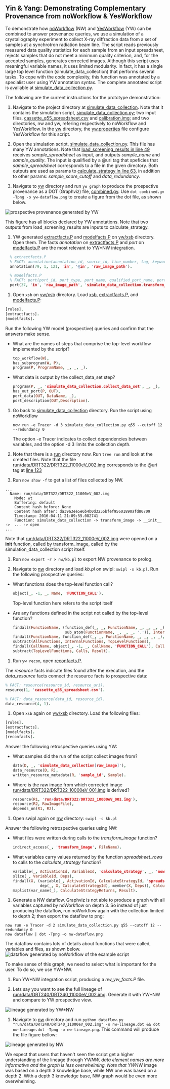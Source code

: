 ## Yin & Yang: Demonstrating Complementary Provenance from noWorkflow & YesWorkflow

To demonstrate how [noWorkflow](https://github.com/gems-uff/noworkflow) (NW) and [YesWorkflow](https://github.com/yesworkflow-org/yw-prototypes) (YW) can be combined to answer provenance queries, we use a simulation of a crystallography experiment to collect X-ray diffraction data from a set of samples at a synchrotron radiation beam line. The script reads previously measured data quality statistics for each sample from an input spreadsheet, rejects samples that do not meet a minimum quality criterion, and, for the accepted samples, generates corrected images. Although this script uses meaningful variable names, it uses limited modularity. In fact, it has a single large top level function (simulate_data_collection) that performs several tasks. To cope with the code complexity, this function was annotated by a specialist user using YW annotation syntax. The complete annotated script is available at [simulate_data_collection.py](https://github.com/gems-uff/yin-yang-demo/blob/master/simulate_data_collection/simulate_data_collection.py).

The following are the current instructions for the prototype demonstration:

1. Navigate to the project directory at [simulate_data_collection](https://github.com/gems-uff/yin-yang-demo/blob/master/simulate_data_collection).
Note that it contains the simulation script, [simulate_data_collection.py](https://github.com/gems-uff/yin-yang-demo/blob/master/simulate_data_collection/simulate_data_collection.py); two input files, [cassette_q55_spreadsheet.csv](https://github.com/gems-uff/yin-yang-demo/blob/master/simulate_data_collection/cassette_q55_spreadsheet.csv) and [calibration.img](https://github.com/gems-uff/yin-yang-demo/blob/master/simulate_data_collection/calibration.img); and two directories, nw and yw, refering respectively to noWorkflow and YesWorkflow. In the [yw](https://github.com/gems-uff/yin-yang-demo/blob/master/simulate_data_collection/yw) directory, the [yw.properties](https://github.com/gems-uff/yin-yang-demo/blob/master/simulate_data_collection/yw/yw.properties) file configure YesWorkflow for this script.

1. Open the simulation script, [simulate_data_collection.py](https://github.com/gems-uff/yin-yang-demo/blob/master/simulate_data_collection/simulate_data_collection.py). This file has many YW annotations. Note that [load_screening_results in line 49](https://github.com/gems-uff/yin-yang-demo/blob/master/simulate_data_collection/simulate_data_collection.py#L49) receives *sample_spreadsheet* as input, and outputs *sample_name* and *sample_quality*.
The input is qualified by a @uri tag that speficies that *sample_spreadsheet* corresponds to a file in the given directory. Both outputs are used as params to  [calculate_strategy in line 63](https://github.com/gems-uff/yin-yang-demo/blob/master/simulate_data_collection/simulate_data_collection.py#63), in addition to other params: *sample_score_cutoff* and *data_redundancy*.

1. Navigate to [yw](https://github.com/gems-uff/yin-yang-demo/blob/master/simulate_data_collection/yw) directory and run `yw graph` to produce the prospective provenance as a DOT (Graphviz) file, [combined.gv](https://github.com/gems-uff/yin-yang-demo/blob/after_run/simulate_data_collection/yw/combined.gv). Use `dot combined.gv -Tpng -o yw-dataflow.png` to create a figure from the dot file, as shown below.

  ![prospective provenance generated by YW](https://github.com/gems-uff/yin-yang-demo/blob/master/figs/yw-dataflow.png)

  This figure has all blocks declared by YW annotations. Note that two outputs from load_screening_results are inputs to calculate_strategy.

1. YW generated [extractfacts.P](https://github.com/gems-uff/yin-yang-demo/blob/after_run/simulate_data_collection/yw/xsb/extractfacts.P) and [modelfacts.P](https://github.com/gems-uff/yin-yang-demo/blob/after_run/simulate_data_collection/yw/xsb/modelfacts.P) on [yw/xsb](https://github.com/gems-uff/yin-yang-demo/blob/after_run/simulate_data_collection/yw/xsb) directory. Open them. The facts *annotation* on [extractfacts.P](https://github.com/gems-uff/yin-yang-demo/blob/after_run/simulate_data_collection/yw/xsb/extractfacts.P) and *port* on [modelfacts.P](https://github.com/gems-uff/yin-yang-demo/blob/after_run/simulate_data_collection/yw/xsb/modelfacts.P) are the most relevant to YW*NW integration.

  ```prolog
    % extractfacts.P
    % FACT: annotation(annotation_id, source_id, line_number, tag, keyword, value).
    annotation(79, 1, 121, 'in', '@in', 'raw_image_path').

    % modelfacts.P
    % FACT: port(port_id, port_type, port_name, qualified_port_name, port_annotation_id, data_id).
    port(37, 'in', 'raw_image_path', 'simulate_data_collection.transform_images<-raw_image_path', 79, 25).
  ```

1. Open `xsb` on [yw/xsb](https://github.com/gems-uff/yin-yang-demo/blob/after_run/simulate_data_collection/yw/xsb) directory.
   Load [xsb](https://github.com/gems-uff/yin-yang-demo/blob/master/simulate_data_collection/yw/xsb/rules.P), [extractfacts.P](https://github.com/gems-uff/yin-yang-demo/blob/after_run/simulate_data_collection/yw/xsb/extractfacts.P), and [modelfacts.P](https://github.com/gems-uff/yin-yang-demo/blob/after_run/simulate_data_collection/yw/xsb/modelfacts.P):

  ```prolog
  [rules].
  [extractfacts].
  [modelfacts].
  ```

   Run the following YW model (prospective) queries and confirm that the answers make sense.

  - What are the names of steps that comprise the top-level workflow implemented by the script?

    ```prolog
    top_workflow(W),
    has_subprogram(W, P),
    program(P, ProgramName, _, _, _).
    ```

  - What data is output by the collect_data_set step?

    ```prolog
    program(P, _, 'simulate_data_collection.collect_data_set', _, _),
    has_out_port(P, OUT),
    port_data(OUT, DataName, _),
    port_description(OUT,Description).
    ```

1. Go back to [simulate_data_collection](https://github.com/gems-uff/yin-yang-demo/blob/master/simulate_data_collection) directory. Run the script using noWorkflow

   `now run -e Tracer -d 3 simulate_data_collection.py q55 --cutoff 12 --redundancy 0`

   The option -e Tracer indicates to collect dependencies between variables, and the option -d 3 limits the collection depth.

1. Note that there is a [run](https://github.com/gems-uff/yin-yang-demo/blob/after_run/simulate_data_collection/run) directory now. Run `tree run` and look at the created files. Note that the file [run/data/DRT322/DRT322_11000eV_002.img](https://github.com/gems-uff/yin-yang-demo/blob/after_run/simulate_data_collection/run/data/DRT322/DRT322_11000eV_002.img) corresponds to the @uri tag at [line 123](https://github.com/gems-uff/yin-yang-demo/blob/master/simulate_data_collection/simulate_data_collection.py#L123)

1.  Run `now show -f` to get a list of files collected by NW.

  ```
  ...
    Name: run/data/DRT322/DRT322_11000eV_002.img
      Mode: wt
      Buffering: default
      Content hash before: None
      Content hash after: da39a3ee5e6b4b0d3255bfef95601890afd80709
      Timestamp: 2016-04-11 21:09:55.082741
      Function: simulate_data_collection -> transform_image -> __init__ ->  ... -> open
  ...
  ```

  Note that [run/data/DRT322/DRT322_11000eV_002.img](https://github.com/gems-uff/yin-yang-demo/blob/after_run/simulate_data_collection/run/data/DRT322/DRT322_11000eV_002.img) were opened on a __init__ function, called by transform_image, called by the simulation_data_collection script itself.

1. Run `now export -r > nw/kb.pl` to export NW provenance to prolog.

1. Navigate to [nw](https://github.com/gems-uff/yin-yang-demo/blob/after_run/simulate_data_collection/nw) directory and load *kb.pl* on swipl: `swipl -s kb.pl`. Run the following prospective queries:

  - What functions does the top-level function call?

      ```prolog
      object(_, -1, _, Name, 'FUNCTION_CALL').
      ```
      Top-level function here refers to the script itself

  - Are any functions defined in the script not called by the top-level function?

      ```prolog
      findall(FunctionName, (function_def(_, _, FunctionName, _, _, _, _),
                             sub_atom(FunctionName, _, _, _, '.')), InternalFunctions),
      findall(FunctionName, function_def(_, _, FunctionName, _, _, _, _), AllFunctions),
      subtract(AllFunctions, InternalFunctions, TopLevelFunctions),
      findall(CallName, object(_, -1, _, CallName, 'FUNCTION_CALL'), Calls),
      subtract(TopLevelFunctions, Calls, Result).
      ```

1. Run `yw recon`, open [reconfacts.P](https://github.com/gems-uff/yin-yang-demo/blob/master/simulate_data_collection/yw/xsb/reconfacts.P).

  The *resource* facts indicate files found after the execution, and the *data_resource* facts connect the resource facts to prospective data:

  ```prolog
  % FACT: resource(resource_id, resource_uri).
  resource(1, 'cassette_q55_spreadsheet.csv').

  % FACT: data_resource(data_id, resource_id).
  data_resource(4, 1).
  ```

1. Open `xsb` again on [yw/xsb](https://github.com/gems-uff/yin-yang-demo/blob/after_run/simulate_data_collection/yw/xsb) directory. Load the following files:

  ```prolog
  [rules].
  [extractfacts].
  [modelfacts].
  [reconfacts].
  ```

  Answer the following retrospective queries using YW:

  - What samples did the run of the script collect images from?

    ```prolog
    data(D, _, 'simulate_data_collection[raw_image]'),
    data_resource(D, R),
    written_resource_metadata(R, 'sample_id', Sample).
    ```

  - Where is the raw image from which corrected image [run/data/DRT322/DRT322_10000eV_001.img](https://github.com/gems-uff/yin-yang-demo/blob/after_run/simulate_data_collection/run/data/DRT322/DRT322_10000eV_001.img) is derived?

    ```prolog
    resource(R1, 'run/data/DRT322/DRT322_10000eV_001.img'),
    resource(R2, RawImageFile),
    depends_on(R1, R2).
    ```

1. Open swipl again on [nw](https://github.com/gems-uff/yin-yang-demo/blob/after_run/simulate_data_collection/nw) directory: `swipl -s kb.pl`

  Answer the following retrospective queries using NW:

  - What files were written during calls to the *transform_image* function?

    ```prolog
    indirect_access(_, 'transform_image', FileName).
    ```

  - What variables carry values returned by the function *spreadsheet_rows* to calls to the *calculate_strategy*  function?

    ```prolog
    variable(_, ActivationId, VariableId, 'calculate_strategy', _, 'now(n/a)', _),
    slice(_, VariableId, Deps),
    findall(X, (variable(_, ActivationId, CalculateStrategyId, 'spreadsheet_rows(sample_spreadsheet)', _, 'now(n/a)', _),
                dep(_, X, CalculateStrategyId), member(X, Deps)), CalculateStrategyReturns),
    maplist(var_name(_), CalculateStrategyReturns, Result).
    ```

1. Generate a NW dataflow. Graphviz is not able to produce a graph with all variables captured by noWorkflow on depth 3. So instead of just producing the dataflow, run noWorkflow again with the collection limited to depth 2; then export the dataflow to png:

  ```
  now run -e Tracer -d 2 simulate_data_collection.py q55 --cutoff 12 --redundancy 0
  now dataflow | dot -Tpng -o nw-dataflow.png
  ```

  The dataflow contains lots of details about functions that were called, variables and files, as shown below.
  ![dataflow generated by noWorkflow of the example script](https://github.com/gems-uff/yin-yang-demo/blob/master/figs/nw-dataflow.png)

  To make sense of this graph, we need to select what is important for the user. To do so, we use YW*NW.

1. Run YW*NW integration script, producing a *nw_yw_facts.P* file.

1. Lets say you want to see the full lineage of [run/data/DRT240/DRT240_11000eV_002.img](https://github.com/gems-uff/yin-yang-demo/blob/after_run/simulate_data_collection/run/data/DRT240/DRT240_11000eV_002.img). Generate it with YW*NW and compare to YW prospective view.

  ![lineage generated by YW*NW](https://github.com/gems-uff/yin-yang-demo/blob/master/figs/yn-lineage.png)

1. Navigate to [nw](https://github.com/gems-uff/yin-yang-demo/blob/after_run/simulate_data_collection/nw) directory and run `python dataflow.py "run/data/DRT240/DRT240_11000eV_002.img" -o nw-lineage.dot && dot nw-lineage.dot -Tpng -o nw-lineage.png`. This command will produce the file  figure bellow:

  ![lineage generated by NW](https://github.com/gems-uff/yin-yang-demo/blob/master/figs/nw-lineage.png)

We expect that users that haven't seen the script get a higher understanding of the lineage through YW*NW, data element names are more informative and the graph is less overwhelming. Note that YW*NW image was based on a depth 3 knowledge base, while NW one was based on a depth 2. With a depth 3 knowledge base, NW graph would be even more overwhelming.
